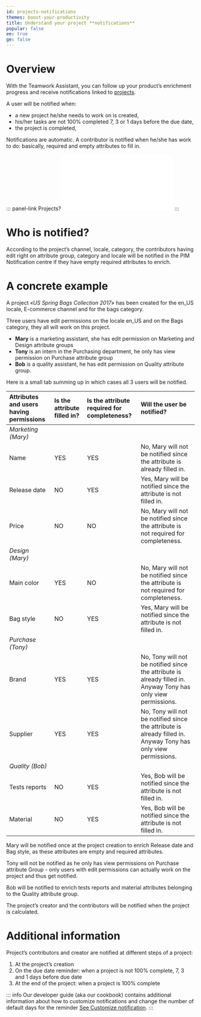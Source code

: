 ```yaml
---
id: projects-notifications
themes: boost-your-productivity
title: Understand your project **notifications**
popular: false
ee: true
ge: false
---
```


# Overview

With the Teamwork Assistant, you can follow up your product’s enrichment progress and receive notifications linked to [projects](what-is-a-project.html).

A user will be notified when:
- a new project he/she needs to work on is created,
- his/her tasks are not 100% completed 7, 3 or 1 days before the due date,
- the project is completed,

Notifications are automatic. A contributor is notified when he/she has work to do: basically, required and empty attributes to fill in.

::: panel-link Projects?![If you don't know what a project is, we have an article just for you! :wink:](what-is-a-project.html)
:::

# Who is notified?

According to the project’s channel, locale, category, the contributors having edit right on attribute group, category and locale will be notified in the PIM Notification centre if they have empty required attributes to enrich.

# A concrete example

A project _«US Spring Bags Collection 2017»_ has been created for the en_US locale, E-commerce channel and for the bags category.

Three users have edit permissions on the locale en_US and on the Bags category, they all will work on this project.

- **Mary** is a marketing assistant, she has edit permission on Marketing and Design attribute groups
- **Tony** is an intern in the Purchasing department, he only has view permission on Purchase attribute group
- **Bob** is a quality assistant, he has edit permission on Quality attribute group.

Here is a small tab summing up in which cases all 3 users will be notified.

|**Attributes and users having permissions** |   **Is the attribute filled in?** | **Is the attribute required for completeness?** | **Will the user be notified?** |
|:--------------------------------------------|:--------------------------------|:------------------------------------------------|:---------------------------------------------------------------------------------------------------------------|
| _Marketing (Mary)_                       |                                 |                                                 |                                                                                                                |
| Name                                        | YES                             | YES                                             | No, Mary will not be notified since the attribute is already filled in.                                        |
| Release date                                | NO                              | YES                                             | Yes, Mary will be notified since the attribute is not filled in.                                               |
| Price                                       | NO                              | NO                                              | No, Mary will not be notified since the attribute is not required for completeness.                            |
| _Design (Mary)_                           |                                 |                                                 |                                                                                                                |
| Main color                                  | YES                             | NO                                              | No, Mary will not be notified since the attribute is not required for completeness.                            |
| Bag style                                   | NO                              | YES                                             | Yes, Mary will be notified since the attribute is not filled in.                                               |
| _Purchase (Tony)_                         |                                 |                                                 |                                                                                                                |
| Brand                                       | YES                             | YES                                             | No, Tony will not be notified since the attribute is already filled in. Anyway Tony has only view permissions. |
| Supplier                                    | YES                             | YES                                             | No, Tony will not be notified since the attribute is already filled in. Anyway Tony has only view permissions. |
| _Quality (Bob)_                           |                                 |                                                 |                                                                                                                |
| Tests reports                               | NO                              | YES                                             | Yes, Bob will be notified since the attribute is not filled in.                                                |
| Material                                    | NO                              | YES                                             | Yes, Bob will be notified since the attribute is not filled in.                                                |

Mary will be notified once at the project creation to enrich Release date and Bag style, as these attributes are empty and required attributes.

Tony will not be notified as he only has view permissions on Purchase attribute Group - only users with edit permissions can actually work on the project and thus get notified.

Bob will be notified to enrich tests reports and material attributes belonging to the Quality attribute group.

The project’s creator and the contributors will be notified when the project is calculated.

# Additional information

Project’s contributors and creator are notified at different steps of a project:

1.  At the project’s creation
1.  On the due date reminder: when a project is not 100% complete, 7, 3 and 1 days before due date
1.  At the end of the project: when a project is 100% complete

::: info
Our developer guide (aka our cookbook) contains additional information about how to customize notifications and change the number of default days for the reminder [See Customize notification](https://docs.akeneo.com/latest/manipulate_pim_data/teamwork_assistant/customize_notification.html#overview).
:::
